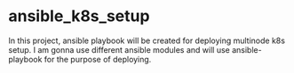 # ansible_k8s_setup
In this project, ansible playbook will be created for deploying multinode k8s setup.
I am gonna use different ansible modules and will use ansible-playbook for the purpose of deploying.
